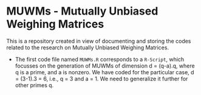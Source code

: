 # MUWMs - Mutually Unbiased Weighing Matrices
This is a repository created in view of documenting and storing the codes related to the research on Mutually Unbiased Weighing Matrices.

* The first code file named `MUWMs.R` corresponds to a `R-Script`, which focusses on the generation of MUWMs of dimension d = (q-a).q, where q is a prime, and a is nonzero. We have coded for the particular case, d = (3-1).3 = 6, i.e., q = 3 and a = 1. We need to generalize it further for other primes q.

